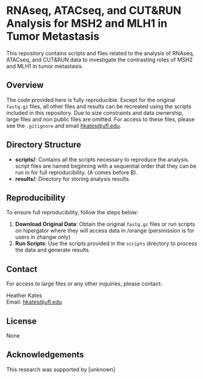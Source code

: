 # RNAseq, ATACseq, and CUT&RUN Analysis for MSH2 and MLH1 in Tumor Metastasis

This repository contains scripts and files related to the analysis of RNAseq, ATACseq, and CUT&RUN data to investigate the contrasting roles of MSH2 and MLH1 in tumor metastasis.

## Overview

The code provided here is fully reproducible. Except for the original `fastq.gz` files, all other files and results can be recreated using the scripts included in this repository. Due to size constraints and data ownership, large files and non public files are omitted. For access to these files, please see the `.gitignore` and email [hkates@ufl.edu](mailto:hkates@ufl.edu).

## Directory Structure

- **scripts/**: Contains all the scripts necessary to reproduce the analysis.  
    script files are named beginning with a sequential order that they can be run in for full reproducibility. (A comes before B).
- **results/**: Directory for storing analysis results.

## Reproducibility

To ensure full reproducibility, follow the steps below:

1. **Download Original Data**: Obtain the original `fastq.gz` files or run scripts on hipergator where they will access data in /orange (persmission is for users in zhangw only)
2. **Run Scripts**: Use the scripts provided in the `scripts` directory to process the data and generate results.

## Contact

For access to large files or any other inquiries, please contact:

Heather Kates  
Email: [hkates@ufl.edu](mailto:hkates@ufl.edu)

## License

None

## Acknowledgements

This research was supported by [unknown]
